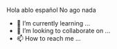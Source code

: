 Hola ablo español
No ago nada

- 🌱 I’m currently learning ...
- 💞️ I’m looking to collaborate on ...
- 📫 How to reach me ...

<!---
ajajajajajs/ajajajajajs is a ✨ special ✨ repository because its `README.md` (this file) appears on your GitHub profile.
You can click the Preview link to take a look at your changes.
--->
